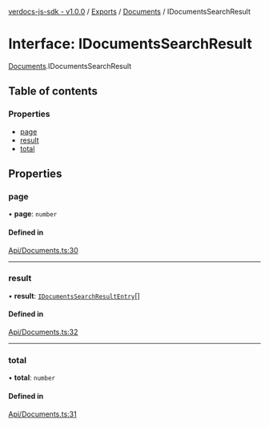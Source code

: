 [verdocs-js-sdk - v1.0.0](../README.md) / [Exports](../modules.md) / [Documents](../modules/Documents.md) / IDocumentsSearchResult

# Interface: IDocumentsSearchResult

[Documents](../modules/Documents.md).IDocumentsSearchResult

## Table of contents

### Properties

- [page](Documents.IDocumentsSearchResult.md#page)
- [result](Documents.IDocumentsSearchResult.md#result)
- [total](Documents.IDocumentsSearchResult.md#total)

## Properties

### page

• **page**: `number`

#### Defined in

[Api/Documents.ts:30](https://github.com/Verdocs/js-sdk/blob/0c335e6/src/Api/Documents.ts#L30)

___

### result

• **result**: [`IDocumentsSearchResultEntry`](Documents.IDocumentsSearchResultEntry.md)[]

#### Defined in

[Api/Documents.ts:32](https://github.com/Verdocs/js-sdk/blob/0c335e6/src/Api/Documents.ts#L32)

___

### total

• **total**: `number`

#### Defined in

[Api/Documents.ts:31](https://github.com/Verdocs/js-sdk/blob/0c335e6/src/Api/Documents.ts#L31)
